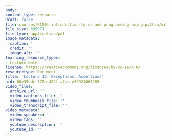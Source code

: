 ```yaml
---
body: ''
content_type: resource
draft: false
file: courses/6100l-introduction-to-cs-and-programming-using-python/mit6_100l_f22_lec13.pdf
file_size: 695971
file_type: application/pdf
image_metadata:
  caption: ''
  credit: ''
  image-alt: ''
learning_resource_types:
- Lecture Notes
license: https://creativecommons.org/licenses/by-nc-sa/4.0/
resourcetype: Document
title: 'Lecture 13: Exceptions, Assertions'
uid: 66e35bdc-370a-482f-a7ab-e39921067289
video_files:
  archive_url: ''
  video_captions_file: ''
  video_thumbnail_file: ''
  video_transcript_file: ''
video_metadata:
  video_speakers: ''
  video_tags: ''
  youtube_description: ''
  youtube_id: ''
---
```

